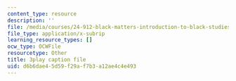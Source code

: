 ```yaml
---
content_type: resource
description: ''
file: /media/courses/24-912-black-matters-introduction-to-black-studies-spring-2017/d6b6dae45d59f29af7b3a12ae4c4e493_yqE5O1ef1wY.srt
file_type: application/x-subrip
learning_resource_types: []
ocw_type: OCWFile
resourcetype: Other
title: 3play caption file
uid: d6b6dae4-5d59-f29a-f7b3-a12ae4c4e493
---
```

